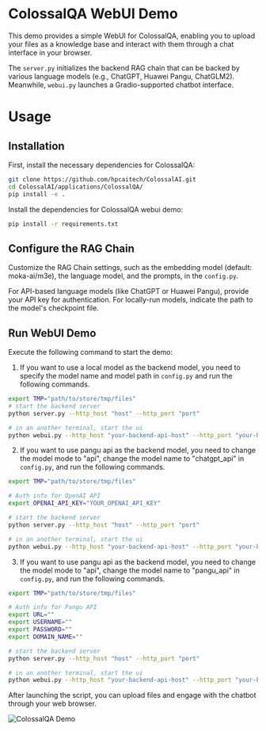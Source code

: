 # ColossalQA WebUI Demo

This demo provides a simple WebUI for ColossalQA, enabling you to upload your files as a knowledge base and interact with them through a chat interface in your browser.

The `server.py` initializes the backend RAG chain that can be backed by various language models (e.g., ChatGPT, Huawei Pangu, ChatGLM2). Meanwhile, `webui.py` launches a Gradio-supported chatbot interface.

# Usage

## Installation

First, install the necessary dependencies for ColossalQA:

```sh
git clone https://github.com/hpcaitech/ColossalAI.git
cd ColossalAI/applications/ColossalQA/
pip install -e .
```

Install the dependencies for ColossalQA webui demo:
```sh
pip install -r requirements.txt
```

## Configure the RAG Chain

Customize the RAG Chain settings, such as the embedding model (default: moka-ai/m3e), the language model, and the prompts, in the `config.py`.

For API-based language models (like ChatGPT or Huawei Pangu), provide your API key for authentication. For locally-run models, indicate the path to the model's checkpoint file.

## Run WebUI Demo

Execute the following command to start the demo:

1. If you want to use a local model as the backend model, you need to specify the model name and model path in `config.py` and run the following commands.

```sh
export TMP="path/to/store/tmp/files"
# start the backend server
python server.py --http_host "host" --http_port "port"

# in an another terminal, start the ui
python webui.py --http_host "your-backend-api-host" --http_port "your-backend-api-port"
```

2. If you want to use pangu api as the backend model, you need to change the model mode to "api", change the model name to "chatgpt_api" in `config.py`, and run the following commands.
```sh
export TMP="path/to/store/tmp/files"

# Auth info for OpenAI API
export OPENAI_API_KEY="YOUR_OPENAI_API_KEY"

# start the backend server
python server.py --http_host "host" --http_port "port"

# in an another terminal, start the ui
python webui.py --http_host "your-backend-api-host" --http_port "your-backend-api-port"
```

3. If you want to use pangu api as the backend model, you need to change the model mode to "api", change the model name to "pangu_api" in `config.py`, and run the following commands.
```sh
export TMP="path/to/store/tmp/files"

# Auth info for Pangu API
export URL=""
export USERNAME=""
export PASSWORD=""
export DOMAIN_NAME=""

# start the backend server
python server.py --http_host "host" --http_port "port"

# in an another terminal, start the ui
python webui.py --http_host "your-backend-api-host" --http_port "your-backend-api-port"
```

After launching the script, you can upload files and engage with the chatbot through your web browser.

![ColossalQA Demo](https://raw.githubusercontent.com/hpcaitech/public_assets/main/applications/colossalqa/new_ui.png)